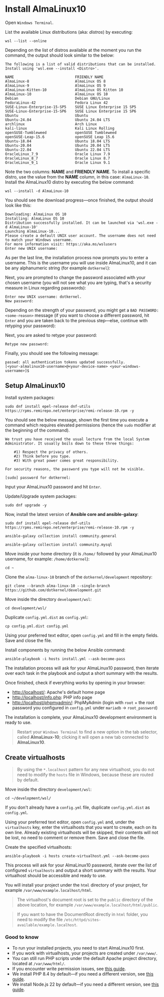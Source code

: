 # Install AlmaLinux10

Open `Windows Terminal`.

List the available Linux distributions (aka: _distros_) by executing:

```shell
wsl --list --online
```

Depending on the list of distros available at the moment you run the command, the output should look similar to the below:

```text
The following is a list of valid distributions that can be installed.
Install using 'wsl.exe --install <Distro>'.

NAME                            FRIENDLY NAME
AlmaLinux-8                     AlmaLinux OS 8
AlmaLinux-9                     AlmaLinux OS 9
AlmaLinux-Kitten-10             AlmaLinux OS Kitten 10
AlmaLinux-10                    AlmaLinux OS 10
Debian                          Debian GNU/Linux
FedoraLinux-42                  Fedora Linux 42
SUSE-Linux-Enterprise-15-SP5    SUSE Linux Enterprise 15 SP5
SUSE-Linux-Enterprise-15-SP6    SUSE Linux Enterprise 15 SP6
Ubuntu                          Ubuntu
Ubuntu-24.04                    Ubuntu 24.04 LTS
archlinux                       Arch Linux
kali-linux                      Kali Linux Rolling
openSUSE-Tumbleweed             openSUSE Tumbleweed
openSUSE-Leap-15.6              openSUSE Leap 15.6
Ubuntu-18.04                    Ubuntu 18.04 LTS
Ubuntu-20.04                    Ubuntu 20.04 LTS
Ubuntu-22.04                    Ubuntu 22.04 LTS
OracleLinux_7_9                 Oracle Linux 7.9
OracleLinux_8_7                 Oracle Linux 8.7
OracleLinux_9_1                 Oracle Linux 9.1
```

Note the two columns: **NAME** and **FRIENDLY NAME**.
To install a specific distro, use the value from the **NAME** column, in this case: `AlmaLinux-10`.
Install the AlmaLinux10 distro by executing the below command:

```shell
wsl --install -d AlmaLinux-10
```

You should see the download progress—once finished, the output should look like this:

```text
Downloading: AlmaLinux OS 10
Installing: AlmaLinux OS 10
Distribution successfully installed. It can be launched via 'wsl.exe -d AlmaLinux-10'
Launching AlmaLinux-10...
Please create a default UNIX user account. The username does not need to match your Windows username.
For more information visit: https://aka.ms/wslusers
Enter new UNIX username:
```

As per the last line, the installation process now prompts you to enter a username.
This is the username you will use inside AlmaLinux10, and it can be any alphanumeric string (for example `dotkernel`):

Next, you are prompted to change the password associated with your chosen username (you will not see what you are typing, that's a security measure in Linux regarding passwords):

```shell
Enter new UNIX username: dotkernel.
New password:
```

Depending on the strength of your password, you might get a `BAD PASSWORD: <some-reason>` message (if you want to choose a different password, hit `Enter` and you are taken back to the previous step—else, continue with retyping your password):

Next, you are asked to retype your password:

```text
Retype new password:
```

Finally, you should see the following message:

```text
passwd: all authentication tokens updated successfully.
[<your-almalinux10-username>@<your-device-name> <your-windows-username>]$
```

## Setup AlmaLinux10

Install system packages:

```shell
sudo dnf install epel-release dnf-utils https://rpms.remirepo.net/enterprise/remi-release-10.rpm -y
```

You should see the below message, shown the first time you execute a command which requires elevated permissions (hence the `sudo` modifier at the beginning of the command).

```text
We trust you have received the usual lecture from the local System Administrator. It usually boils down to these three things:

    #1) Respect the privacy of others.
    #2) Think before you type.
    #3) With great power comes great responsibility.

For security reasons, the password you type will not be visible.

[sudo] password for dotkernel:
```

Input your AlmaLinux10 password and hit `Enter`.

Update/Upgrade system packages:

```shell
sudo dnf upgrade -y
```

Now, install the latest version of **Ansible core and ansible-galaxy**:

```shell
sudo dnf install epel-release dnf-utils https://rpms.remirepo.net/enterprise/remi-release-10.rpm -y
```
```shell
ansible-galaxy collection install community.general
```
```shell
ansible-galaxy collection install community.mysql
```

Move inside your home directory (it is `/home/` followed by your AlmaLinux10 username, for example: `/home/dotkernel`):

```shell
cd ~
```

Clone the `alma-linux-10` branch of the `dotkernel/development` repository:

```shell
git clone --branch alma-linux-10 --single-branch https://github.com/dotkernel/development.git
```

Move inside the directory `development/wsl`:

```shell
cd development/wsl/
```

Duplicate `config.yml.dist` as `config.yml`:

```shell
cp config.yml.dist config.yml
```

Using your preferred text editor, open `config.yml` and fill in the empty fields.
Save and close the file.

Install components by running the below Ansible command:

```shell
ansible-playbook -i hosts install.yml --ask-become-pass
```

The installation process will ask for your AlmaLinux10 password, then iterate over each task in the playbook and output a short summary with the results.

Once finished, check if everything works by opening in your browser:

* [http://localhost/](http://localhost/): Apache's default home page
* [http://localhost/info.php](http://localhost/info.php): PHP info page
* [http://localhost/phpmyadmin/](http://localhost/phpmyadmin/): PhpMyAdmin (login with `root` + the root password you configured in `config.yml` under `mariadb` -> `root_password`)

The installation is complete, your AlmaLinux10 development environment is ready to use.

> Restart your `Windows Terminal` to find a new option in the tab selector, called **AlmaLinux-10**; clicking it will open a new tab connected to **AlmaLinux10**.

## Create virtualhosts

> By using the `*.localhost` pattern for any new virtualhost, you do not need to modify the `hosts` file in Windows, because these are routed by default.

Move inside the directory `development/wsl`:

```shell
cd ~/development/wsl/
```

If you don't already have a `config.yml` file, duplicate `config.yml.dist` as `config.yml`.

Using your preferred text editor, open `config.yml` and, under the `virtualhosts` key, enter the virtualhosts that you want to create, each on its own line.
Already existing virtualhosts will be skipped, their contents will not be lost, no need to comment or remove them.
Save and close the file.

Create the specified virtualhosts:

```shell
ansible-playbook -i hosts create-virtualhost.yml --ask-become-pass
```

This process will ask for your AlmaLinux10 password, iterate over the list of configured `virtualhosts` and output a short summary with the results.
Your virtualhost should be accessible and ready to use.

You will install your project under the `html` directory of your project, for example `/var/www/example.localhost/html`.

> The virtualhost's document root is set to the `public` directory of the above location, for example `/var/www/example.localhost/html/public`.

> If you want to have the DocumentRoot directly in `html` folder, you need to modify the file `/etc/httpd/sites-available/example.localhost`.

### Good to know

* To run your installed projects, you need to start AlmaLinux10 first.
* If you work with virtualhosts, your projects are created under `/var/www/`.
* You can still run PHP scripts under the default Apache project directory, located at `/var/www/html/`.
* If you encounter write permission issues, see [this guide](https://docs.dotkernel.org/development/v2/faq/#how-do-i-fix-common-permission-issues).
* We install PHP 8.4 by default—if you need a different version, see [this guide](https://docs.dotkernel.org/development/v2/faq/#how-do-i-switch-to-a-different-version-of-php).
* We install Node.js 22 by default—if you need a different version, see [this guide](https://docs.dotkernel.org/development/v2/faq/#how-do-i-switch-to-a-different-version-of-nodejs).
